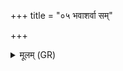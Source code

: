 +++
title = "०५ भवाशर्वा सम्"

+++
<details><summary>मूलम् (GR)</summary>

भवाशर्वा सं (…) +++(see 1a)+++  
(…) ॥ +++(see 2bc)+++
</details>